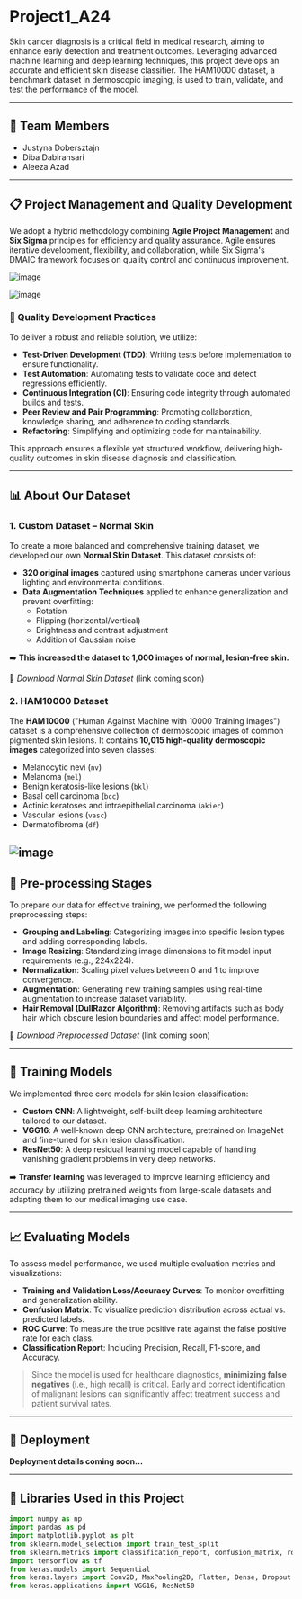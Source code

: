 # Project1_A24

Skin cancer diagnosis is a critical field in medical research, aiming to enhance early detection and treatment outcomes. Leveraging advanced machine learning and deep learning techniques, this project develops an accurate and efficient skin disease classifier. The HAM10000 dataset, a benchmark dataset in dermoscopic imaging, is used to train, validate, and test the performance of the model.

---

## 👥 Team Members

- Justyna Dobersztajn  
- Diba Dabiransari  
- Aleeza Azad  

---

## 📋 Project Management and Quality Development

We adopt a hybrid methodology combining **Agile Project Management** and **Six Sigma** principles for efficiency and quality assurance. Agile ensures iterative development, flexibility, and collaboration, while Six Sigma's DMAIC framework focuses on quality control and continuous improvement.

![image](https://www.google.com/url?sa=i&url=https%3A%2F%2Fwww.linkedin.com%2Fpulse%2Fwhat-scrum-how-start-agile-project-management-dejan-majkic&psig=AOvVaw0yI7jJoP8VXjStb6WoCbjJ&ust=1743522751398000&source=images&cd=vfe&opi=89978449&ved=0CBQQjRxqFwoTCKC2z8PWtIwDFQAAAAAdAAAAABAO)

![image](https://www.google.com/url?sa=i&url=https%3A%2F%2Fblog.proactioninternational.com%2Fen%2Fsix-sigma&psig=AOvVaw395TgG1V_PjRDMArxJNppY&ust=1743522690404000&source=images&cd=vfe&opi=89978449&ved=0CBQQjRxqFwoTCJDJ0KrWtIwDFQAAAAAdAAAAABAE)



### 🔧 Quality Development Practices

To deliver a robust and reliable solution, we utilize:

- **Test-Driven Development (TDD)**: Writing tests before implementation to ensure functionality.  
- **Test Automation**: Automating tests to validate code and detect regressions efficiently.  
- **Continuous Integration (CI)**: Ensuring code integrity through automated builds and tests.  
- **Peer Review and Pair Programming**: Promoting collaboration, knowledge sharing, and adherence to coding standards.  
- **Refactoring**: Simplifying and optimizing code for maintainability.  

This approach ensures a flexible yet structured workflow, delivering high-quality outcomes in skin disease diagnosis and classification.

---

## 📊 About Our Dataset

### 1. Custom Dataset – Normal Skin

To create a more balanced and comprehensive training dataset, we developed our own **Normal Skin Dataset**. This dataset consists of:

- **320 original images** captured using smartphone cameras under various lighting and environmental conditions.
- **Data Augmentation Techniques** applied to enhance generalization and prevent overfitting:
  - Rotation  
  - Flipping (horizontal/vertical)  
  - Brightness and contrast adjustment  
  - Addition of Gaussian noise  

➡️ **This increased the dataset to 1,000 images of normal, lesion-free skin.**

🔗 *Download Normal Skin Dataset* (link coming soon)

### 2. HAM10000 Dataset

The **HAM10000** ("Human Against Machine with 10000 Training Images") dataset is a comprehensive collection of dermoscopic images of common pigmented skin lesions. It contains **10,015 high-quality dermoscopic images** categorized into seven classes:

- Melanocytic nevi (`nv`)  
- Melanoma (`mel`)  
- Benign keratosis-like lesions (`bkl`)  
- Basal cell carcinoma (`bcc`)  
- Actinic keratoses and intraepithelial carcinoma (`akiec`)  
- Vascular lesions (`vasc`)  
- Dermatofibroma (`df`)  

![image](https://github.com/user-attachments/assets/925b84e2-3388-4e5f-ad32-0458e4414d0f)
---

## 🧪 Pre-processing Stages

To prepare our data for effective training, we performed the following preprocessing steps:

- **Grouping and Labeling**: Categorizing images into specific lesion types and adding corresponding labels.  
- **Image Resizing**: Standardizing image dimensions to fit model input requirements (e.g., 224x224).  
- **Normalization**: Scaling pixel values between 0 and 1 to improve convergence.  
- **Augmentation**: Generating new training samples using real-time augmentation to increase dataset variability.  
- **Hair Removal (DullRazor Algorithm)**: Removing artifacts such as body hair which obscure lesion boundaries and affect model performance.  

🔗 *Download Preprocessed Dataset* (link coming soon)

---

## 🧠 Training Models

We implemented three core models for skin lesion classification:

- **Custom CNN**: A lightweight, self-built deep learning architecture tailored to our dataset.  
- **VGG16**: A well-known deep CNN architecture, pretrained on ImageNet and fine-tuned for skin lesion classification.  
- **ResNet50**: A deep residual learning model capable of handling vanishing gradient problems in very deep networks.  

➡️ **Transfer learning** was leveraged to improve learning efficiency and accuracy by utilizing pretrained weights from large-scale datasets and adapting them to our medical imaging use case.

---

## 📈 Evaluating Models

To assess model performance, we used multiple evaluation metrics and visualizations:

- **Training and Validation Loss/Accuracy Curves**: To monitor overfitting and generalization ability.  
- **Confusion Matrix**: To visualize prediction distribution across actual vs. predicted labels.  
- **ROC Curve**: To measure the true positive rate against the false positive rate for each class.  
- **Classification Report**: Including Precision, Recall, F1-score, and Accuracy.  

> Since the model is used for healthcare diagnostics, **minimizing false negatives** (i.e., high recall) is critical. Early and correct identification of malignant lesions can significantly affect treatment success and patient survival rates.

---

## 🚀 Deployment

**Deployment details coming soon...**

---

## 🧰 Libraries Used in this Project

```python
import numpy as np
import pandas as pd
import matplotlib.pyplot as plt
from sklearn.model_selection import train_test_split
from sklearn.metrics import classification_report, confusion_matrix, roc_curve
import tensorflow as tf
from keras.models import Sequential
from keras.layers import Conv2D, MaxPooling2D, Flatten, Dense, Dropout
from keras.applications import VGG16, ResNet50
